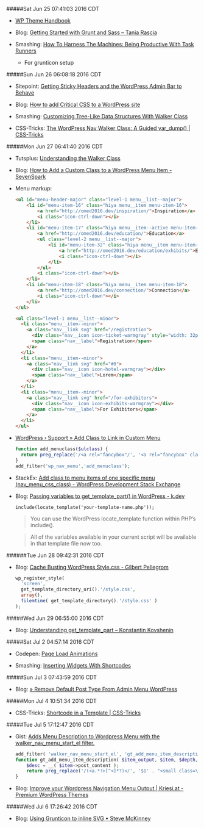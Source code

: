 #####Sat Jun 25 07:41:03 2016 CDT
* [WP Theme Handbook](https://developer.wordpress.org/themes/)

* Blog: [Getting Started with Grunt and Sass – Tania Rascia](https://www.taniarascia.com/getting-started-with-grunt-and-sass/)

* Smashing: [How To Harness The Machines: Being Productive With Task Runners](https://www.smashingmagazine.com/2016/06/harness-machines-productive-task-runners/)
    * For grunticon setup

#####Sun Jun 26 06:08:18 2016 CDT
* Sitepoint: [Getting Sticky Headers and the WordPress Admin Bar to Behave](https://www.sitepoint.com/getting-sticky-headers-wordpress-admin-bar-behave/)

* Blog: [How to add Critical CSS to a WordPress site](https://aarontgrogg.com/blog/2016/01/13/how-to-add-critical-css-to-a-wordpress-site/)

* Smashing: [Customizing Tree-Like Data Structures With Walker Class](https://www.smashingmagazine.com/2015/10/customize-tree-like-data-structures-wordpress-walker-class/)

* CSS-Tricks: [The WordPress Nav Walker Class: A Guided var_dump() | CSS-Tricks](https://css-tricks.com/the-wordpress-nav-walker-class-a-guided-var_dump/)

#####Mon Jun 27 06:41:40 2016 CDT
* Tutsplus: [Understanding the Walker Class](http://code.tutsplus.com/tutorials/understanding-the-walker-class--wp-25401)

* Blog: [How to Add a Custom Class to a WordPress Menu Item - SevenSpark](http://sevenspark.com/how-to/how-to-add-a-custom-class-to-a-wordpress-menu-item)

* Menu markup:
    ```html
    <ul id="menu-header-major" class="level-1 menu__list--major">
        <li id="menu-item-16" class="hiya menu__item menu-item-16">
            <a href="http://omed2016.dev/inspiration/">Inspiration</a>
            <i class="icon-ctrl-down"></i>
        </li>
        <li id="menu-item-17" class="hiya menu__item--active menu-item-17">
            <a href="http://omed2016.dev/education/">Education</a>
            <ul class="level-2 menu__list--major">
                <li id="menu-item-32" class="hiya menu__item menu-item-32">
                    <a href="http://omed2016.dev/education/exhibits/">Exhibits</a>
                    <i class="icon-ctrl-down"></i>
                </li>
            </ul>
            <i class="icon-ctrl-down"></i>
        </li>
        <li id="menu-item-18" class="hiya menu__item menu-item-18">
            <a href="http://omed2016.dev/connection/">Connection</a>
            <i class="icon-ctrl-down"></i>
        </li>
    </ul>
    
    <ul class="level-1 menu__list--minor">
      <li class="menu__item--minor">
        <a class="nav__link svg" href="/registration">
          <div class="nav__icon icon-ticket-warmgray" style="width: 32px;"></div>
          <span class="nav__label">Registration</span>
        </a>
      </li>
      <li class="menu__item--minor">
        <a class="nav__link svg" href="#0">
          <div class="nav__icon icon-hotel-warmgray"></div>
          <span class="nav__label">Lorem</span>
        </a>
      </li>
      <li class="menu__item--minor">
        <a class="nav__link svg" href="/for-exhibitors">
          <div class="nav__icon icon-exhibits-warmgray"></div>
          <span class="nav__label">For Exhibitors</span>
        </a>
      </li>
    </ul>
    ```

* [WordPress › Support » Add Class to Link in Custom Menu](https://wordpress.org/support/topic/add-class-to-link-in-custom-menu)

    ```php
    function add_menuclass($ulclass) {
      return preg_replace('/<a rel="fancybox"/', '<a rel="fancybox" class="fancybox"', $ulclass, 1);
    }
    add_filter('wp_nav_menu','add_menuclass');
    ```

* StackEx: [Add class to menu items of one specific menu (nav_menu_css_class) - WordPress Development Stack Exchange](http://wordpress.stackexchange.com/questions/90649/add-class-to-menu-items-of-one-specific-menu-nav-menu-css-class)


* Blog: [Passing variables to get_template_part() in WordPress - k.dev](http://keithdevon.com/passing-variables-to-get_template_part-in-wordpress/)

    ```
    include(locate_template('your-template-name.php'));
    ```
    > You can use the WordPress locate_template function within PHP’s include(). 

    > All of the variables available in your current script will be available in that template file now too.

######Tue Jun 28 09:42:31 2016 CDT

* Blog: [Cache Busting WordPress Style.css - Gilbert Pellegrom](https://gilbert.pellegrom.me/cache-busting-wordpress-style-css/)
    ```php
    wp_register_style( 
      'screen', 
      get_template_directory_uri().'/style.css', 
      array(), 
      filemtime( get_template_directory().'/style.css' ) 
    );
    ```

#####Wed Jun 29 06:55:00 2016 CDT
* Blog: [Understanding get_template_part – Konstantin Kovshenin](https://kovshenin.com/2013/get_template_part/)

#####Sat Jul  2 04:57:14 2016 CDT
* Codepen: [Page Load Animations](http://codepen.io/brendeng/pen/sDjIC)

* Smashing: [Inserting Widgets With Shortcodes](https://www.smashingmagazine.com/2012/12/inserting-widgets-with-shortcodes/)

#####Sun Jul  3 07:43:59 2016 CDT
* Blog: [» Remove Default Post Type From Admin Menu WordPress](http://www.techjunkie.com/remove-default-post-type-from-admin-menu-wordpress/)

#####Mon Jul  4 10:51:34 2016 CDT
* CSS-Tricks: [Shortcode in a Template | CSS-Tricks](https://css-tricks.com/snippets/wordpress/shortcode-in-a-template/)

#####Tue Jul  5 17:12:47 2016 CDT
* Gist: [Adds Menu Description to Wordpress Menu with the walker_nav_menu_start_el filter.](https://gist.github.com/christophercochran/2844529)
    ```php
    add_filter( 'walker_nav_menu_start_el', 'gt_add_menu_item_description', 10, 4); 
    function gt_add_menu_item_description( $item_output, $item, $depth, $args ) {
        $desc = __( $item->post_content ); 
        return preg_replace('/(<a.*?>[^<]*?)</', '$1' . "<small class=\"nav-desc\">{$desc}</small><", $item_output); 
    }
    ```

* Blog: [Improve your Wordpress Navigation Menu Output | Kriesi.at - Premium WordPress Themes](http://www.kriesi.at/archives/improve-your-wordpress-navigation-menu-output)

#####Wed Jul  6 17:26:42 2016 CDT
* Blog: [Using Grunticon to inline SVG • Steve McKinney](https://iamsteve.me/blog/entry/using-grunticon-to-inline-svg)
